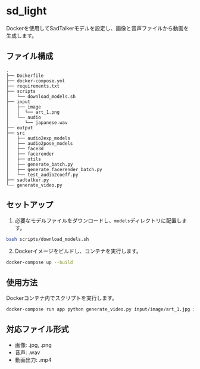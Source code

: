 # sd_light

Dockerを使用してSadTalkerモデルを設定し、画像と音声ファイルから動画を生成します。

## ファイル構成

```
.
├── Dockerfile
├── docker-compose.yml
├── requirements.txt
├── scripts
│   └── download_models.sh
├── input
│   ├── image
│   │  └── art_1.png
│   └── audio
│      └── japanese.wav
├── output
├── src
│   ├── audio2exp_models
│   ├── audio2pose_models
│   ├── face3d
│   ├── facerender
│   ├── utils
│   ├── generate_batch.py
│   ├── generate_facerender_batch.py
│   └── test_audio2coeff.py
├── sadtalker.py
└── generate_video.py

```

## セットアップ

1. 必要なモデルファイルをダウンロードし、`models`ディレクトリに配置します。

```sh
bash scripts/download_models.sh
```

2. Dockerイメージをビルドし、コンテナを実行します。

```sh
docker-compose up --build
```

## 使用方法

Dockerコンテナ内でスクリプトを実行します。

```sh
docker-compose run app python generate_video.py input/image/art_1.jpg input/audio/japanese.wav output/video.mp4
```

## 対応ファイル形式

- 画像: .jpg, .png
- 音声: .wav
- 動画出力: .mp4
